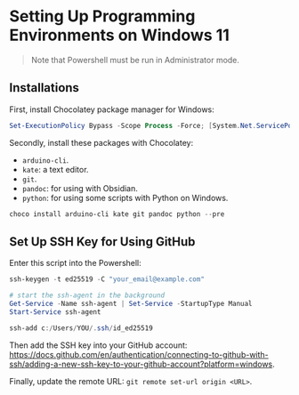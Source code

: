 # Setting Up Programming Environments on Windows 11

> Note that Powershell must be run in Administrator mode.

## Installations

First, install Chocolatey package manager for Windows:

```powershell
Set-ExecutionPolicy Bypass -Scope Process -Force; [System.Net.ServicePointManager]::SecurityProtocol = [System.Net.ServicePointManager]::SecurityProtocol -bor 3072; iex ((New-Object System.Net.WebClient).DownloadString('https://community.chocolatey.org/install.ps1'))
```

Secondly, install these packages with Chocolatey:

- `arduino-cli`.
- `kate`: a text editor. 
- `git`.
- `pandoc`: for using with Obsidian.
- `python`: for using some scripts with Python on Windows.

```powershell
choco install arduino-cli kate git pandoc python --pre
```

## Set Up SSH Key for Using GitHub

Enter this script into the Powershell:

```powershell
ssh-keygen -t ed25519 -C "your_email@example.com"

# start the ssh-agent in the background
Get-Service -Name ssh-agent | Set-Service -StartupType Manual
Start-Service ssh-agent

ssh-add c:/Users/YOU/.ssh/id_ed25519
```

Then add the SSH key into your GitHub account: <https://docs.github.com/en/authentication/connecting-to-github-with-ssh/adding-a-new-ssh-key-to-your-github-account?platform=windows>.

Finally, update the remote URL: `git remote set-url origin <URL>`.
